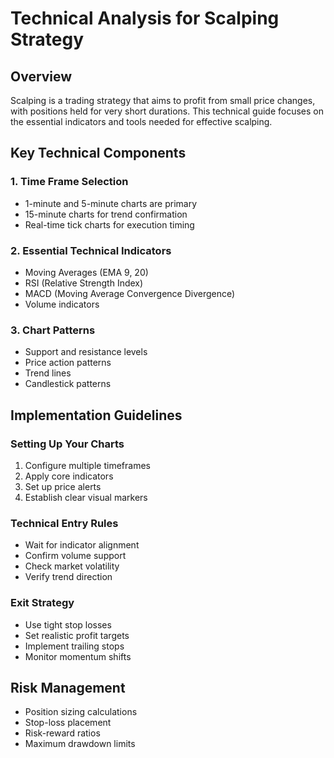 # Technical Analysis for Scalping Strategy

## Overview
Scalping is a trading strategy that aims to profit from small price changes, with positions held for very short durations. This technical guide focuses on the essential indicators and tools needed for effective scalping.

## Key Technical Components

### 1. Time Frame Selection
- 1-minute and 5-minute charts are primary
- 15-minute charts for trend confirmation
- Real-time tick charts for execution timing

### 2. Essential Technical Indicators
- Moving Averages (EMA 9, 20)
- RSI (Relative Strength Index)
- MACD (Moving Average Convergence Divergence)
- Volume indicators

### 3. Chart Patterns
- Support and resistance levels
- Price action patterns
- Trend lines
- Candlestick patterns

## Implementation Guidelines

### Setting Up Your Charts
1. Configure multiple timeframes
2. Apply core indicators
3. Set up price alerts
4. Establish clear visual markers

### Technical Entry Rules
- Wait for indicator alignment
- Confirm volume support
- Check market volatility
- Verify trend direction

### Exit Strategy
- Use tight stop losses
- Set realistic profit targets
- Implement trailing stops
- Monitor momentum shifts

## Risk Management
- Position sizing calculations
- Stop-loss placement
- Risk-reward ratios
- Maximum drawdown limits